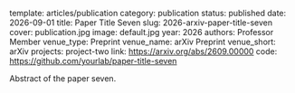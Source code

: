 template: articles/publication
category: publication
status: published
date: 2026-09-01
title: Paper Title Seven
slug: 2026-arxiv-paper-title-seven
cover: publication.jpg
image: default.jpg
year: 2026
authors: Professor Member
venue_type: Preprint
venue_name: arXiv Preprint
venue_short: arXiv
projects: project-two
link: https://arxiv.org/abs/2609.00000
code: https://github.com/yourlab/paper-title-seven

Abstract of the paper seven.
